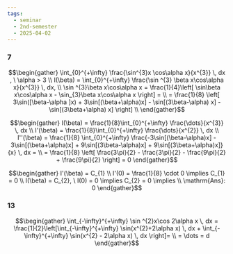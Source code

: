 ```yaml
---
tags:
  - seminar
  - 2nd-semester
  - 2025-04-02
---
```


### 7

$$\begin{gather}
\int_{0}^{+\infty} \frac{\sin^{3}x \cos\alpha x}{x^{3}} \, dx , \ \alpha > 3 \\
I(\beta) = \int_{0}^{+\infty} \frac{\sin ^{3} \beta x\cos\alpha x}{x^{3}} \, dx, \\
\sin ^{3}\beta x\cos\alpha x = \frac{1}{4}\left[ \sin\beta x\cos\alpha x - \sin_{3}\beta x\cos\alpha x \right] = \\
= \frac{1}{8} \left[ 3\sin([\beta-\alpha ]x) + 3\sin[(\beta+\alpha)x] - \sin[(3\beta-\alpha) x] - \sin[(3\beta+\alpha) x] \right] \\
\end{gather}$$

$$\begin{gather}
I(\beta) = \frac{1}{8}\int_{0}^{+\infty} \frac{\dots}{x^{3}} \, dx \\
I'(\beta) = \frac{1}{8}\int_{0}^{+\infty} \frac{\dots}{x^{2}} \, dx  \\
I''(\beta) = \frac{1}{8} \int_{0}^{+\infty} \frac{-3\sin[(\beta-\alpha)x] - 3\sin[(\beta+\alpha)x] + 9\sin[(3\beta-\alpha)x] + 9\sin[(3\beta+\alpha)x]}{x} \, dx = \\
= \frac{1}{8} \left[ \frac{3\pi}{2} - \frac{3\pi}{2} - \frac{9\pi}{2} + \frac{9\pi}{2} \right] = 0
\end{gather}$$

$$\begin{gather}
I'(\beta) = C_{1} \\
I'(0) = \frac{1}{8} \cdot 0 \implies C_{1} = 0 \\
I(\beta) = C_{2}, \ I(0) = 0 \implies C_{2} = 0 \implies \\
\mathrm{Ans}: 0
\end{gather}$$

### 13

$$\begin{gather}
\int_{-\infty}^{+\infty} \sin ^{2}x\cos 2\alpha x \, dx = \frac{1}{2}\left[\int_{-\infty}^{+\infty} \sin(x^{2}+2\alpha x) \, dx + \int_{-\infty}^{+\infty} \sin(x^{2} - 2\alpha x) \, dx  \right]= \\
= \dots = d
\end{gather}$$